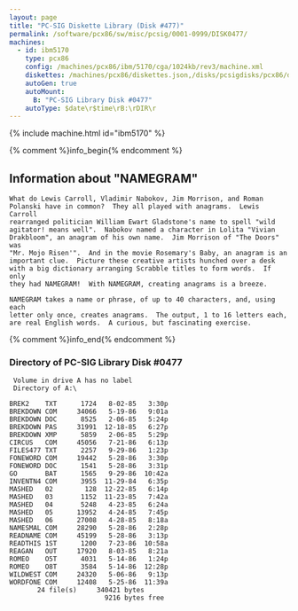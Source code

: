 ```yaml
---
layout: page
title: "PC-SIG Diskette Library (Disk #477)"
permalink: /software/pcx86/sw/misc/pcsig/0001-0999/DISK0477/
machines:
  - id: ibm5170
    type: pcx86
    config: /machines/pcx86/ibm/5170/cga/1024kb/rev3/machine.xml
    diskettes: /machines/pcx86/diskettes.json,/disks/pcsigdisks/pcx86/diskettes.json
    autoGen: true
    autoMount:
      B: "PC-SIG Library Disk #0477"
    autoType: $date\r$time\rB:\rDIR\r
---
```


{% include machine.html id="ibm5170" %}

{% comment %}info_begin{% endcomment %}

## Information about "NAMEGRAM"

    What do Lewis Carroll, Vladimir Nabokov, Jim Morrison, and Roman
    Polanski have in common?  They all played with anagrams.  Lewis Carroll
    rearranged politician William Ewart Gladstone's name to spell "wild
    agitator! means well".  Nabokov named a character in Lolita "Vivian
    Drakbloom", an anagram of his own name.  Jim Morrison of "The Doors" was
    "Mr. Mojo Risen'".  And in the movie Rosemary's Baby, an anagram is an
    important clue.  Picture these creative artists hunched over a desk
    with a big dictionary arranging Scrabble titles to form words.  If only
    they had NAMEGRAM!  With NAMEGRAM, creating anagrams is a breeze.
    
    NAMEGRAM takes a name or phrase, of up to 40 characters, and, using each
    letter only once, creates anagrams.  The output, 1 to 16 letters each,
    are real English words.  A curious, but fascinating exercise.
{% comment %}info_end{% endcomment %}


### Directory of PC-SIG Library Disk #0477

     Volume in drive A has no label
     Directory of A:\

    BREK2    TXT      1724   8-02-85   3:30p
    BREKDOWN COM     34066   5-19-86   9:01a
    BREKDOWN DOC      8525   2-06-85   5:24p
    BREKDOWN PAS     31991  12-18-85   6:27p
    BREKDOWN XMP      5859   2-06-85   5:29p
    CIRCUS   COM     45056   7-21-86   6:13p
    FILES477 TXT      2257   9-29-86   1:23p
    FONEWORD COM     19442   5-28-86   3:30p
    FONEWORD DOC      1541   5-28-86   3:31p
    GO       BAT      1565   9-29-86  10:42a
    INVENTN4 COM      3955  11-29-84   6:35p
    MASHED   02        128  12-22-85   6:14p
    MASHED   03       1152  11-23-85   7:42a
    MASHED   04       5248   4-23-85   6:24a
    MASHED   05      13952   4-24-85   7:45p
    MASHED   06      27008   4-28-85   8:18a
    NAMESMAL COM     28290   5-28-86   2:28p
    READNAME COM     45199   5-28-86   3:13p
    READTHIS 1ST      1200   7-23-86  10:58a
    REAGAN   OUT     17920   8-03-85   8:21a
    ROMEO    O5T      4031   5-14-86   1:24p
    ROMEO    O8T      3584   5-14-86  12:28p
    WILDWEST COM     24320   5-06-86   9:13p
    WORDFONE COM     12408   5-25-86  11:39a
           24 file(s)     340421 bytes
                            9216 bytes free
